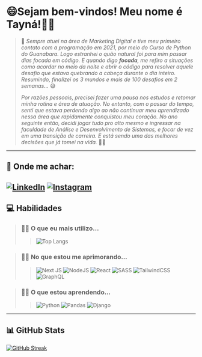 
# 😄Sejam bem-vindos! Meu nome é Tayná!👋🏻

> 🌸 *Sempre atuei na área de Marketing Digital e tive meu primeiro contato com a programação em 2021, por meio do Curso de Python do Guanabara. Logo estranhei o quão natural foi para mim passar dias focada em código. E quando digo **focada**, me refiro a situações como acordar no meio da noite e abrir o código para resolver aquele desafio que estava quebrando a cabeça durante o dia inteiro. Resumindo, finalizei os 3 mundos e mais de 100 desafios em 2 semanas...* 😅
> 
> *Por razões pessoais, precisei fazer uma pausa nos estudos e retomar minha rotina e área de atuação. No entanto, com o passar do tempo, senti que estava perdendo algo ao não continuar meu aprendizado nessa área que rapidamente conquistou meu coração. No ano seguinte então, decidi jogar tudo pro alto mesmo e ingressar na faculdade de Análise e Desenvolvimento de Sistemas, e focar de vez em uma transição de carreira. E está sendo uma das melhores decisões que já tomei na vida.* 🙌🏻
---

## 🌷 Onde me achar: 

[![LinkedIn](https://img.shields.io/badge/LinkedIn-000?style=for-the-badge&logo=linkedin&logoColor=0E76A8)](https://www.linkedin.com/in/taynareis/) [![Instagram](https://img.shields.io/badge/Instagram-000?style=for-the-badge&logo=instagram)](https://www.instagram.com/eu.tayreis/)
---

## 💻 Habilidades

> ### 👵🏻 O que eu mais utilizo...
>
>> ![Top Langs](https://github-readme-stats-git-masterrstaa-rickstaa.vercel.app/api/top-langs/?username=tayreis&layout=compact&bg_color=000&border_color=E90064&title_color=C973BE&text_color=5FC090)

> ### 👧🏻 No que estou me aprimorando...
>
>> ![Next JS](https://img.shields.io/badge/Next-black?style=for-the-badge&logo=next.js&logoColor=white) 
![NodeJS](https://img.shields.io/badge/node.js-6DA55F?style=for-the-badge&logo=node.js&logoColor=white)
![React](https://img.shields.io/badge/react-%2320232a.svg?style=for-the-badge&logo=react&logoColor=%2361DAFB)
![SASS](https://img.shields.io/badge/SASS-hotpink.svg?style=for-the-badge&logo=SASS&logoColor=white)
![TailwindCSS](https://img.shields.io/badge/tailwindcss-%2338B2AC.svg?style=for-the-badge&logo=tailwind-css&logoColor=white)
![GraphQL](https://img.shields.io/badge/-GraphQL-E10098?style=for-the-badge&logo=graphql&logoColor=white)

> ### 👶🏻 O que estou aprendendo...
>
>> ![Python](https://img.shields.io/badge/python-3670A0?style=for-the-badge&logo=python&logoColor=ffdd54)
![Pandas](https://img.shields.io/badge/pandas-%23150458.svg?style=for-the-badge&logo=pandas&logoColor=white)
![Django](https://img.shields.io/badge/django-%23092E20.svg?style=for-the-badge&logo=django&logoColor=white)
---

## 📊 GitHub Stats

[![GitHub Streak](https://streak-stats.demolab.com?user=tayreis&theme=cobalt&background=000&border=E90064&border_radius=10&date_format=j%20M%5B%20Y%5D&mode=weekly)](https://git.io/streak-stats) 
